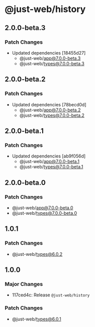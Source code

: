 # @just-web/history

## 2.0.0-beta.3

### Patch Changes

- Updated dependencies [18455d27]
  - @just-web/app@7.0.0-beta.3
  - @just-web/types@7.0.0-beta.3

## 2.0.0-beta.2

### Patch Changes

- Updated dependencies [78becd0d]
  - @just-web/app@7.0.0-beta.2
  - @just-web/types@7.0.0-beta.2

## 2.0.0-beta.1

### Patch Changes

- Updated dependencies [ab9f056d]
  - @just-web/app@7.0.0-beta.1
  - @just-web/types@7.0.0-beta.1

## 2.0.0-beta.0

### Patch Changes

- @just-web/app@7.0.0-beta.0
- @just-web/types@7.0.0-beta.0

## 1.0.1

### Patch Changes

- @just-web/types@6.0.2

## 1.0.0

### Major Changes

- 117ced4c: Release `@just-web/history`

### Patch Changes

- @just-web/types@6.0.1
